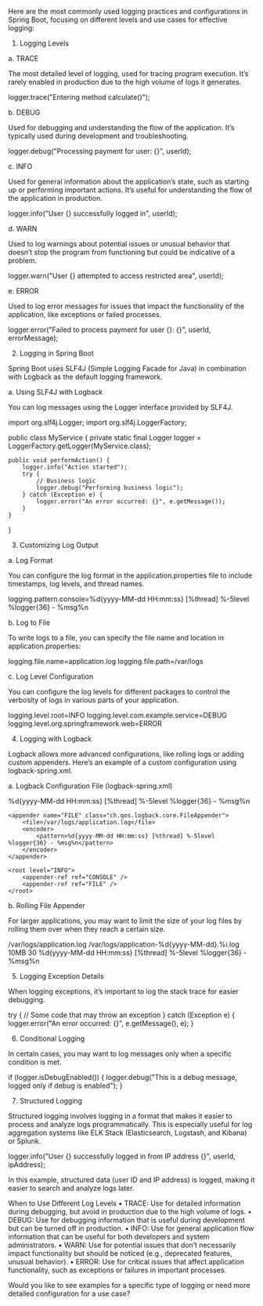Here are the most commonly used logging practices and configurations in Spring Boot, focusing on different levels and use cases for effective logging:

1. Logging Levels

a. TRACE

The most detailed level of logging, used for tracing program execution. It’s rarely enabled in production due to the high volume of logs it generates.

logger.trace("Entering method calculate()");

b. DEBUG

Used for debugging and understanding the flow of the application. It’s typically used during development and troubleshooting.

logger.debug("Processing payment for user: {}", userId);

c. INFO

Used for general information about the application’s state, such as starting up or performing important actions. It’s useful for understanding the flow of the application in production.

logger.info("User {} successfully logged in", userId);

d. WARN

Used to log warnings about potential issues or unusual behavior that doesn’t stop the program from functioning but could be indicative of a problem.

logger.warn("User {} attempted to access restricted area", userId);

e. ERROR

Used to log error messages for issues that impact the functionality of the application, like exceptions or failed processes.

logger.error("Failed to process payment for user {}: {}", userId, errorMessage);

2. Logging in Spring Boot

Spring Boot uses SLF4J (Simple Logging Facade for Java) in combination with Logback as the default logging framework.

a. Using SLF4J with Logback

You can log messages using the Logger interface provided by SLF4J.

import org.slf4j.Logger;
import org.slf4j.LoggerFactory;

public class MyService {
private static final Logger logger = LoggerFactory.getLogger(MyService.class);

    public void performAction() {
        logger.info("Action started");
        try {
            // Business logic
            logger.debug("Performing business logic");
        } catch (Exception e) {
            logger.error("An error occurred: {}", e.getMessage());
        }
    }
}

3. Customizing Log Output

a. Log Format

You can configure the log format in the application.properties file to include timestamps, log levels, and thread names.

logging.pattern.console=%d{yyyy-MM-dd HH:mm:ss} [%thread] %-5level %logger{36} - %msg%n

b. Log to File

To write logs to a file, you can specify the file name and location in application.properties:

logging.file.name=application.log
logging.file.path=/var/logs

c. Log Level Configuration

You can configure the log levels for different packages to control the verbosity of logs in various parts of your application.

logging.level.root=INFO
logging.level.com.example.service=DEBUG
logging.level.org.springframework.web=ERROR

4. Logging with Logback

Logback allows more advanced configurations, like rolling logs or adding custom appenders. Here’s an example of a custom configuration using logback-spring.xml.

a. Logback Configuration File (logback-spring.xml)

<configuration>
    <appender name="CONSOLE" class="ch.qos.logback.core.ConsoleAppender">
        <encoder>
            <pattern>%d{yyyy-MM-dd HH:mm:ss} [%thread] %-5level %logger{36} - %msg%n</pattern>
        </encoder>
    </appender>

    <appender name="FILE" class="ch.qos.logback.core.FileAppender">
        <file>/var/logs/application.log</file>
        <encoder>
            <pattern>%d{yyyy-MM-dd HH:mm:ss} [%thread] %-5level %logger{36} - %msg%n</pattern>
        </encoder>
    </appender>

    <root level="INFO">
        <appender-ref ref="CONSOLE" />
        <appender-ref ref="FILE" />
    </root>
</configuration>

b. Rolling File Appender

For larger applications, you may want to limit the size of your log files by rolling them over when they reach a certain size.

<appender name="ROLLING" class="ch.qos.logback.core.rolling.RollingFileAppender">
    <file>/var/logs/application.log</file>
    <rollingPolicy class="ch.qos.logback.core.rolling.SizeAndTimeBasedRollingPolicy">
        <fileNamePattern>/var/logs/application-%d{yyyy-MM-dd}.%i.log</fileNamePattern>
        <maxFileSize>10MB</maxFileSize>
        <maxHistory>30</maxHistory>
    </rollingPolicy>
    <encoder>
        <pattern>%d{yyyy-MM-dd HH:mm:ss} [%thread] %-5level %logger{36} - %msg%n</pattern>
    </encoder>
</appender>

5. Logging Exception Details

When logging exceptions, it’s important to log the stack trace for easier debugging.

try {
// Some code that may throw an exception
} catch (Exception e) {
logger.error("An error occurred: {}", e.getMessage(), e);
}

6. Conditional Logging

In certain cases, you may want to log messages only when a specific condition is met.

if (logger.isDebugEnabled()) {
logger.debug("This is a debug message, logged only if debug is enabled");
}

7. Structured Logging

Structured logging involves logging in a format that makes it easier to process and analyze logs programmatically. This is especially useful for log aggregation systems like ELK Stack (Elasticsearch, Logstash, and Kibana) or Splunk.

logger.info("User {} successfully logged in from IP address {}", userId, ipAddress);

In this example, structured data (user ID and IP address) is logged, making it easier to search and analyze logs later.

When to Use Different Log Levels
•	TRACE: Use for detailed information during debugging, but avoid in production due to the high volume of logs.
•	DEBUG: Use for debugging information that is useful during development but can be turned off in production.
•	INFO: Use for general application flow information that can be useful for both developers and system administrators.
•	WARN: Use for potential issues that don’t necessarily impact functionality but should be noticed (e.g., deprecated features, unusual behavior).
•	ERROR: Use for critical issues that affect application functionality, such as exceptions or failures in important processes.

Would you like to see examples for a specific type of logging or need more detailed configuration for a use case?